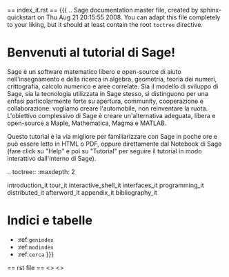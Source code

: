 == index_it.rst ==
{{{
.. Sage documentation master file, created by sphinx-quickstart on Thu Aug 21 20:15:55 2008.
   You can adapt this file completely to your liking, but it should at least
   contain the root `toctree` directive.

Benvenuti al tutorial di Sage!
================================

Sage è un software matematico libero e open-source di aiuto nell'insegnamento e 
della ricerca in algebra, geometria, teoria dei numeri, crittografia, calcolo 
numerico e aree correlate. Sia il modello di sviluppo di Sage, sia la tecnologia 
utilizzata in Sage stesso, si distinguono per una enfasi particolarmente forte 
su apertura, community, cooperazione e collaborazione: vogliamo creare 
l'automobile, non reinventare la ruota. L'obiettivo complessivo di Sage è creare 
un'alternativa adeguata, libera e open-source a Maple, Mathematica, Magma e 
MATLAB.

Questo tutorial è la via migliore per familiarizzare con Sage in poche ore e può 
essere letto in HTML o PDF, oppure direttamente dal Notebook di Sage (fare click 
su "Help" e poi su "Tutorial" per seguire il tutorial in modo interattivo 
dall'interno di Sage).


.. toctree::
   :maxdepth: 2

   introduction_it
   tour_it
   interactive_shell_it
   interfaces_it
   programming_it
   distributed_it
   afterword_it
   appendix_it
   bibliography_it

Indici e tabelle
==================

* :ref:`genindex`
* :ref:`modindex`
* :ref:`cerca`
}}}

== rst file ==
<<AttachInfo>>
<<AttachList>>
